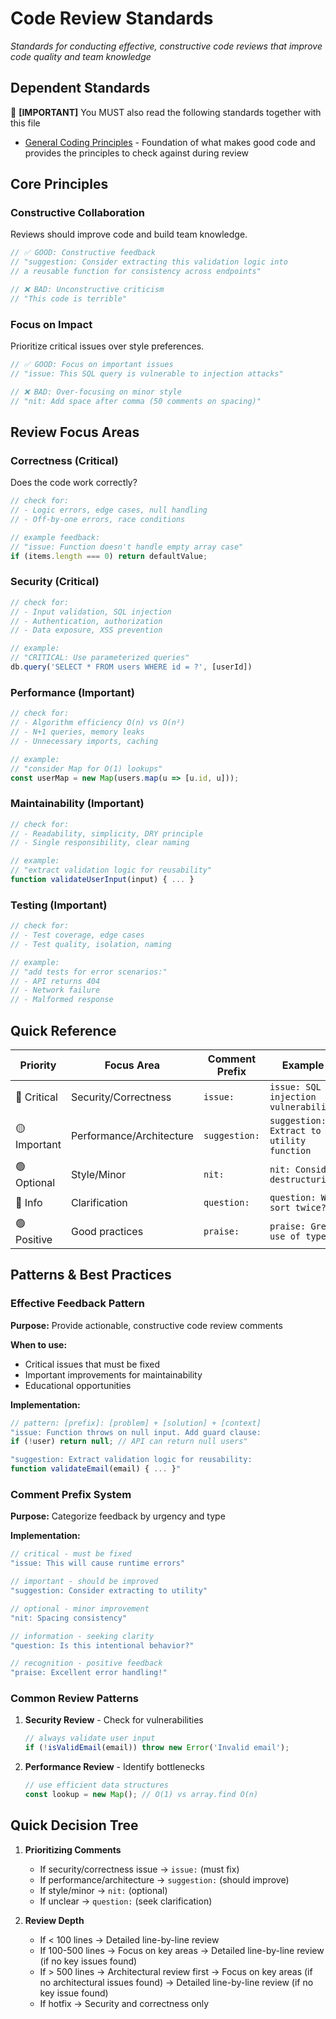 # Code Review Standards

_Standards for conducting effective, constructive code reviews that improve code quality and team knowledge_

## Dependent Standards

🚨 **[IMPORTANT]** You MUST also read the following standards together with this file

- [General Coding Principles](@./general-principles.md) - Foundation of what makes good code and provides the principles to check against during review

## Core Principles

### Constructive Collaboration

Reviews should improve code and build team knowledge.

```typescript
// ✅ GOOD: Constructive feedback
// "suggestion: Consider extracting this validation logic into 
// a reusable function for consistency across endpoints"

// ❌ BAD: Unconstructive criticism
// "This code is terrible"
```

### Focus on Impact

Prioritize critical issues over style preferences.

```typescript
// ✅ GOOD: Focus on important issues
// "issue: This SQL query is vulnerable to injection attacks"

// ❌ BAD: Over-focusing on minor style
// "nit: Add space after comma (50 comments on spacing)"
```

## Review Focus Areas

### Correctness (Critical)

Does the code work correctly?

```typescript
// check for:
// - Logic errors, edge cases, null handling
// - Off-by-one errors, race conditions

// example feedback:
// "issue: Function doesn't handle empty array case"
if (items.length === 0) return defaultValue;
```

### Security (Critical)

```typescript
// check for:
// - Input validation, SQL injection
// - Authentication, authorization
// - Data exposure, XSS prevention

// example:
// "CRITICAL: Use parameterized queries"
db.query('SELECT * FROM users WHERE id = ?', [userId])
```

### Performance (Important)

```typescript
// check for:
// - Algorithm efficiency O(n) vs O(n²)
// - N+1 queries, memory leaks
// - Unnecessary imports, caching

// example:
// "consider Map for O(1) lookups"
const userMap = new Map(users.map(u => [u.id, u]));
```

### Maintainability (Important)

```typescript
// check for:
// - Readability, simplicity, DRY principle
// - Single responsibility, clear naming

// example:
// "extract validation logic for reusability"
function validateUserInput(input) { ... }
```

### Testing (Important)

```typescript
// check for:
// - Test coverage, edge cases
// - Test quality, isolation, naming

// example:
// "add tests for error scenarios:"
// - API returns 404
// - Network failure
// - Malformed response
```

## Quick Reference

| Priority | Focus Area | Comment Prefix | Example |
|----------|------------|----------------|----------|
| 🔴 Critical | Security/Correctness | `issue:` | `issue: SQL injection vulnerability` |
| 🟡 Important | Performance/Architecture | `suggestion:` | `suggestion: Extract to utility function` |
| 🟢 Optional | Style/Minor | `nit:` | `nit: Consider destructuring` |
| 🔵 Info | Clarification | `question:` | `question: Why sort twice?` |
| 🟢 Positive | Good practices | `praise:` | `praise: Great use of types!` |

## Patterns & Best Practices

### Effective Feedback Pattern

**Purpose:** Provide actionable, constructive code review comments

**When to use:**

- Critical issues that must be fixed
- Important improvements for maintainability  
- Educational opportunities

**Implementation:**

```typescript
// pattern: [prefix]: [problem] + [solution] + [context]
"issue: Function throws on null input. Add guard clause: 
if (!user) return null; // API can return null users"

"suggestion: Extract validation logic for reusability:
function validateEmail(email) { ... }"
```

### Comment Prefix System

**Purpose:** Categorize feedback by urgency and type

**Implementation:**

```typescript
// critical - must be fixed
"issue: This will cause runtime errors"

// important - should be improved  
"suggestion: Consider extracting to utility"

// optional - minor improvement
"nit: Spacing consistency"

// information - seeking clarity
"question: Is this intentional behavior?"

// recognition - positive feedback
"praise: Excellent error handling!"
```

### Common Review Patterns

1. **Security Review** - Check for vulnerabilities

   ```typescript
   // always validate user input
   if (!isValidEmail(email)) throw new Error('Invalid email');
   ```

2. **Performance Review** - Identify bottlenecks

   ```typescript
   // use efficient data structures
   const lookup = new Map(); // O(1) vs array.find O(n)
   ```

## Quick Decision Tree

1. **Prioritizing Comments**
   - If security/correctness issue → `issue:` (must fix)
   - If performance/architecture → `suggestion:` (should improve)
   - If style/minor → `nit:` (optional)
   - If unclear → `question:` (seek clarification)

2. **Review Depth**
   - If < 100 lines → Detailed line-by-line review
   - If 100-500 lines → Focus on key areas → Detailed line-by-line review (if no key issues found)
   - If > 500 lines → Architectural review first → Focus on key areas (if no architectural issues found) → Detailed line-by-line review (if no key issue found)
   - If hotfix → Security and correctness only
